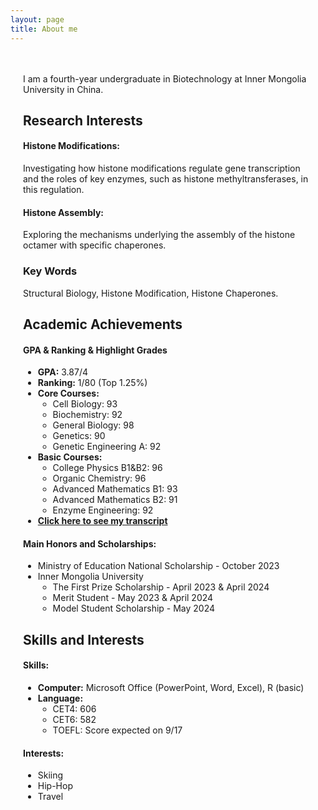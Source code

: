 ```yaml
---
layout: page
title: About me
---
```


<style>
  .container {
    max-width: 800px; 
    margin: auto;
    padding: 20px;
  }
</style>

<div class="container">
 

  I am a fourth-year undergraduate in Biotechnology at Inner Mongolia University in China.

  ## Research Interests

  #### **Histone Modifications:**
  Investigating how histone modifications regulate gene transcription and the roles of key enzymes, such as histone methyltransferases, in this regulation.

  #### **Histone Assembly:**
  Exploring the mechanisms underlying the assembly of the histone octamer with specific chaperones.

  ### Key Words
Structural Biology, Histone Modification, Histone Chaperones.

  ## Academic Achievements

  #### **GPA & Ranking & Highlight Grades**

  - **GPA:** 3.87/4
  - **Ranking:** 1/80 (Top 1.25%)
  - **Core Courses:**
    - Cell Biology: 93
    - Biochemistry: 92
    - General Biology: 98
    - Genetics: 90
    - Genetic Engineering A: 92
  - **Basic Courses:**
    - College Physics B1&B2: 96
    - Organic Chemistry: 96
    - Advanced Mathematics B1: 93
    - Advanced Mathematics B2: 91
    - Enzyme Engineering: 92
  - **[Click here to see my transcript](https://raw.githubusercontent.com/your-username/your-repo/main/assets/Transcript.pdf)**

  #### **Main Honors and Scholarships:**

  - Ministry of Education National Scholarship - October 2023
  - Inner Mongolia University
    - The First Prize Scholarship - April 2023 & April 2024
    - Merit Student - May 2023 & April 2024
    - Model Student Scholarship - May 2024

  ## Skills and Interests

  #### **Skills:**
  - **Computer:** Microsoft Office (PowerPoint, Word, Excel), R (basic)
  - **Language:**
    - CET4: 606
    - CET6: 582
    - TOEFL: Score expected on 9/17

  #### **Interests:**
  - Skiing
  - Hip-Hop
  - Travel
</div>
